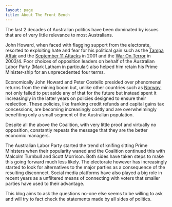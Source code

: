 ```yaml
---
layout: page
title: About The Front Bench
---
```


The last 2 decades of Australian politics have been dominated by issues that are of very little relevance
to most Australians.

John Howard, when faced with flagging support from the electorate, resorted to exploiting
hate and fear for his political gain such as the [Tampa Affair](https://en.wikipedia.org/wiki/Tampa_affair) and the
[September 11 Attacks](https://en.wikipedia.org/wiki/11_September_attacks) in 2001 and the
[War On Terror](https://en.wikipedia.org/wiki/War_on_Terror) in 2003/4. Poor choices of opposition leaders on behalf
of the Australian Labor Party (Mark Latham in particular) also helped him retain his Prime Minister-ship for an
unprecedented four terms.

Economically John Howard and Peter Costello presided over phenomenal returns from the mining boom but, unlike
other countries such as [Norway](https://en.wikipedia.org/wiki/Government_Pension_Fund_of_Norway), not only failed to
put aside any of that for the future but instead spent it increasingly in the latter years on policies designed to
ensure their reelection. These policies, like franking credit refunds and capital gains tax concessions, are
becoming increasingly costly and are overwhelmingly benefiting only a small segment of the Australian population.

Despite all the above the Coalition, with very little proof and virtually no opposition, constantly repeats the
message that they are the better economic managers.

The Australian Labor Party started the trend of knifing sitting Prime Ministers when their popularity waned and the
Coalition continued this with Malcolm Turnbull and Scott Morrison. Both sides have taken steps to make this going 
forward much less likely. The electorate however has increasingly started to look for alternatives to the major parties
as a consequence of the resulting disconnect. Social media platforms have also played a big role in recent years
as a unfiltered means of connecting with voters that smaller parties have used to their advantage.

This blog aims to ask the questions no-one else seems to be willing to ask and will try to fact check the statements
made by all sides of politics.
